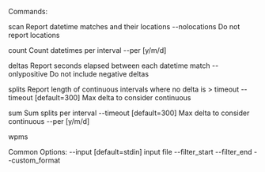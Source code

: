 Commands:

scan
Report datetime matches and their locations
        --nolocations       Do not report locations


count
Count datetimes per interval
        --per               [y/m/d]

deltas
Report seconds elapsed between each datetime match
        --onlypositive      Do not include negative deltas

splits
Report length of continuous intervals where no delta is > timeout
        --timeout           [default=300] Max delta to consider continuous

sum
Sum splits per interval
        --timeout           [default=300] Max delta to consider continuous
        --per               [y/m/d]

wpms

Common Options:
        --input             [default=stdin] input file
        --filter_start
        --filter_end
        --custom_format

